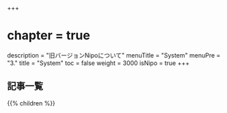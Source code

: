 +++
# chapter = true
description = "旧バージョンNipoについて"
menuTitle = "System"
menuPre = "3."
title = "System"
toc = false
weight = 3000
isNipo = true
+++


<aside id="childrenList">
<h2>記事一覧</h2>
{{% children  %}}
</aside>
